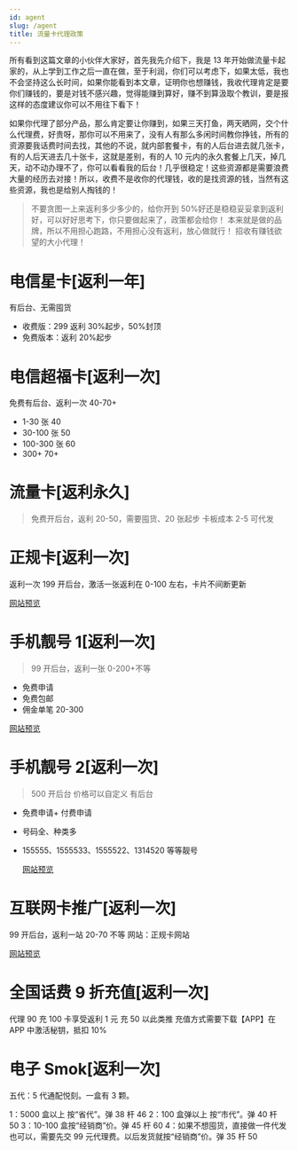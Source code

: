```yaml
---
id: agent
slug: /agent
title: 流量卡代理政策
---
```


所有看到这篇文章的小伙伴大家好，首先我先介绍下，我是 13 年开始做流量卡起家的，从上学到工作之后一直在做，至于利润，你们可以考虑下，如果太低，我也不会坚持这么长时间，如果你能看到本文章，证明你也想赚钱，我收代理肯定是要你们赚钱的，要是对钱不感兴趣，觉得能赚到算好，赚不到算汲取个教训，要是报这样的态度建议你可以不用往下看下！

如果你代理了部分产品，那么肯定要让你赚到，如果三天打鱼，两天晒网，交个什么代理费，好贵呀，那你可以不用来了，没有人有那么多闲时间教你挣钱，所有的资源要我话费时间去找，其他的不说，就内部套餐卡，有的人后台进去就几张卡，有的人后天进去几十张卡，这就是差别，有的人 10 元内的永久套餐上几天，掉几天，动不动办理不了，你可以看看我的后台！几乎很稳定！这些资源都是需要浪费大量的经历去对接！所以，收费不是收你的代理钱，收的是找资源的钱，当然有这些资源，我也是给别人掏钱的！

> 不要贪图一上来返利多少多少的，给你开到 50%好还是稳稳妥妥拿到返利好，可以好好思考下，你只要做起来了，政策都会给你！
> 本来就是做的品牌，所以不用担心跑路，不用担心没有返利，放心做就行！
> 招收有赚钱欲望的大小代理！

# 电信星卡[返利一年]

有后台、无需囤货

- 收费版：299 返利 30%起步，50%封顶
- 免费版本：返利 20%起步

# 电信超福卡[返利一次]

免费有后台、返利一次 40-70+

- 1-30 张 40
- 30-100 张 50
- 100-300 张 60
- 300+ 70+

# 流量卡[返利永久]

> 免费开后台，返利 20-50，需要囤货、20 张起步
> 卡板成本 2-5
> 可代发

# 正规卡[返利一次]

返利一次
199 开后台，激活一张返利在 0-100 左右，卡片不间断更新

[网站预览](https://card.xuankaba.com/t/0.x5bgrv)

# 手机靓号 1[返利一次]

> 99 开后台，返利一张 0-200+不等

- 免费申请
- 免费包邮
- 佣金单笔 20-300

[网站预览](http://iot.liuketh.cn)

# 手机靓号 2[返利一次]

> 500 开后台 价格可以自定义 有后台

- 免费申请+ 付费申请
- 号码全、种类多
- 155555、1555533、1555522、1314520 等等靓号

  [网站预览](http://lh.liuketh.cn)

# 互联网卡推广[返利一次]

99 开后台，返利一站 20-70 不等
网站：正规卡网站

[网站预览](http://tc.liuketh.cn)

# 全国话费 9 折充值[返利一次]

代理 90 充 100 卡享受返利 1 元 充 50 以此类推
充值方式需要下载【APP】在 APP 中激活秘钥，抵扣 10%

# 电子 Smok[返利一次]

五代：5 代通配悦刻。一盒有 3 颗。

1：5000 盒以上 按“省代”。弹 38 杆 46
2：100 盒弹以上 按“市代”。弹 40 杆 50
3：10-100 盒按“经销商”价。弹 45 杆 60
4：如果不想囤货，直接做一件代发也可以，需要先交 99 元代理费。以后发货就按“经销商”价。弹 35 杆 50
